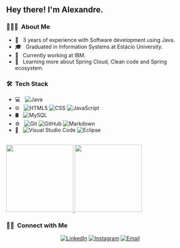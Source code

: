 <h2> Hey there! I'm Alexandre.</h2>

<h3> 👨🏻‍💻 &nbsp;About Me </h3>

- 🤔 &nbsp; 3 years of experience with Software development using Java.
- 🎓 &nbsp; Graduated in Information Systems at Estácio University.
- 💼 &nbsp; Currently working at IBM.
- 🌱 &nbsp; Learning more about Spring Cloud, Clean code and Spring ecosystem.

<h3> 🛠 &nbsp;Tech Stack</h3>

- 💻 &nbsp;
  ![Java](https://img.shields.io/badge/-Java-333333?style=flat&logo=Java&logoColor=007396)
- 🌐 &nbsp;
  ![HTML5](https://img.shields.io/badge/-HTML5-333333?style=flat&logo=HTML5)
  ![CSS](https://img.shields.io/badge/-CSS-333333?style=flat&logo=CSS3&logoColor=1572B6)
  ![JavaScript](https://img.shields.io/badge/-JavaScript-333333?style=flat&logo=javascript)
- 🛢 &nbsp;
  ![MySQL](https://img.shields.io/badge/-MySQL-333333?style=flat&logo=mysql)
- ⚙️ &nbsp;
  ![Git](https://img.shields.io/badge/-Git-333333?style=flat&logo=git)
  ![GitHub](https://img.shields.io/badge/-GitHub-333333?style=flat&logo=github)
  ![Markdown](https://img.shields.io/badge/-Markdown-333333?style=flat&logo=markdown)
- 🔧 &nbsp;
  ![Visual Studio Code](https://img.shields.io/badge/-Visual%20Studio%20Code-333333?style=flat&logo=visual-studio-code&logoColor=007ACC)
  ![Eclipse](https://img.shields.io/badge/-Eclipse-333333?style=flat&logo=eclipse-ide&logoColor=2C2255)


<br/>

<a href="https://github.com/AVS1508">
  <img height="180em" src="https://github-readme-stats.vercel.app/api?username=ryxandy&theme=buefy&show_icons=true" />
  <img height="180em" src="https://github-readme-stats.vercel.app/api/top-langs/?username=ryxandy&theme=buefy&layout=compact" />
</a>

<br/>

<h3> 🤝🏻 &nbsp;Connect with Me </h3>

<p align="center">
<a href="https://www.linkedin.com/in/alexandreslopes/"><img alt="LinkedIn" src="https://img.shields.io/badge/LinkedIn-alexandreslopes-blue?style=flat-square&logo=linkedin"></a>
<a href="https://www.instagram.com/xande.dll/?hl=pt-br"><img alt="Instagram" src="https://img.shields.io/badge/Instagram-xande.dll-blue?style=flat-square&logo=instagram"></a>
<a href="mailto:ryxandy@hotmail.com"><img alt="Email" src="https://img.shields.io/badge/Email-ryxandy@hotmail.com-blue?style=flat-square&logo=gmail"></a>
</p>
